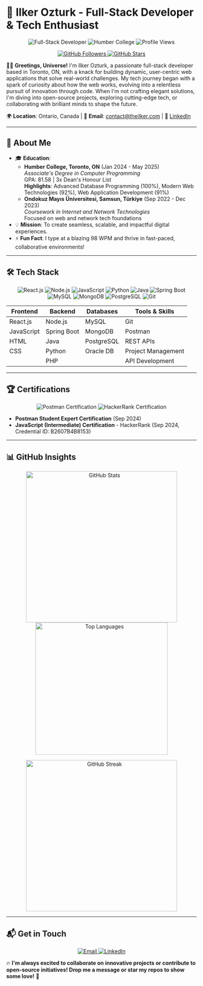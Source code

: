 # 🌌 Ilker Ozturk - Full-Stack Developer & Tech Enthusiast

<p align="center">
  <img src="https://img.shields.io/badge/Full--Stack%20Developer-🚀-blueviolet?style=for-the-badge" alt="Full-Stack Developer" />
  <img src="https://img.shields.io/badge/Humber%20College-🎓-ff2d55?style=for-the-badge" alt="Humber College" />
  <img src="https://komarev.com/ghpvc/?username=dailker&color=brightgreen&style=for-the-badge" alt="Profile Views" />
</p>

<p align="center">
  <a href="https://github.com/dailker">
    <img src="https://img.shields.io/github/followers/dailker?label=Follow&style=social" alt="GitHub Followers" />
  </a>
  <a href="https://github.com/dailker?tab=repositories">
    <img src="https://img.shields.io/github/stars/dailker?label=Stars&style=social" alt="GitHub Stars" />
  </a>
</p>

👨‍💻 **Greetings, Universe!** I'm Ilker Ozturk, a passionate full-stack developer based in Toronto, ON, with a knack for building dynamic, user-centric web applications that solve real-world challenges. My tech journey began with a spark of curiosity about how the web works, evolving into a relentless pursuit of innovation through code. When I'm not crafting elegant solutions, I'm diving into open-source projects, exploring cutting-edge tech, or collaborating with brilliant minds to shape the future.

🌍 **Location**: Ontario, Canada | 📧 **Email**: [contact@theilker.com](mailto:contact@theilker.com) | 🔗 [LinkedIn](https://www.linkedin.com/in/ilkeroztbm)

---

## 🌟 About Me

- 🎓 **Education**:
  - **Humber College, Toronto, ON** (Jan 2024 - May 2025)  
    *Associate's Degree in Computer Programming*  
    GPA: 81.58 | 3x Dean's Honour List  
    **Highlights**: Advanced Database Programming (100%), Modern Web Technologies (92%), Web Application Development (91%)
  - **Ondokuz Mayıs Üniversitesi, Samsun, Türkiye** (Sep 2022 - Dec 2023)  
    *Coursework in Internet and Network Technologies*  
    Focused on web and network tech foundations
- 💡 **Mission**: To create seamless, scalable, and impactful digital experiences.
- ⚡ **Fun Fact**: I type at a blazing 98 WPM and thrive in fast-paced, collaborative environments!

---

## 🛠️ Tech Stack

<p align="center">
  <img src="https://img.shields.io/badge/React.js-%2361DAFB?logo=react&style=flat-square" alt="React.js" />
  <img src="https://img.shields.io/badge/Node.js-%23339933?logo=node.js&style=flat-square" alt="Node.js" />
  <img src="https://img.shields.io/badge/JavaScript-%23F7DF1E?logo=javascript&style=flat-square" alt="JavaScript" />
  <img src="https://img.shields.io/badge/Python-%233776AB?logo=python&style=flat-square" alt="Python" />
  <img src="https://img.shields.io/badge/Java-%23ED8B00?logo=java&style=flat-square" alt="Java" />
  <img src="https://img.shields.io/badge/Spring%20Boot-%236DB33F?logo=spring&style=flat-square" alt="Spring Boot" />
  <img src="https://img.shields.io/badge/MySQL-%234479A1?logo=mysql&style=flat-square" alt="MySQL" />
  <img src="https://img.shields.io/badge/MongoDB-%2347A248?logo=mongodb&style=flat-square" alt="MongoDB" />
  <img src="https://img.shields.io/badge/PostgreSQL-%234169E1?logo=postgresql&style=flat-square" alt="PostgreSQL" />
  <img src="https://img.shields.io/badge/Git-%23F05032?logo=git&style=flat-square" alt="Git" />
</p>

| **Frontend** | **Backend** | **Databases** | **Tools & Skills** |
|--------------|-------------|---------------|--------------------|
| React.js     | Node.js     | MySQL         | Git                |
| JavaScript   | Spring Boot | MongoDB       | Postman            |
| HTML         | Java        | PostgreSQL    | REST APIs          |
| CSS          | Python      | Oracle DB     | Project Management |
|              | PHP         |               | API Development    |

---

## 🏆 Certifications

<p align="center">
  <img src="https://img.shields.io/badge/Postman%20Student%20Expert-FF6C37?logo=postman&style=for-the-badge" alt="Postman Certification" />
  <img src="https://img.shields.io/badge/HackerRank%20JavaScript%20(Intermediate)-2EC866?logo=hackerrank&style=for-the-badge" alt="HackerRank Certification" />
</p>

- **Postman Student Expert Certification** (Sep 2024)
- **JavaScript (Intermediate) Certification** - HackerRank (Sep 2024, Credential ID: B2607B4B8153)

---

## 📊 GitHub Insights

<p align="center">
  <img src="https://github-readme-stats.vercel.app/api?username=dailker&show_icons=true&theme=dracula&hide_border=true" alt="GitHub Stats" width="400" />
  <img src="https://github-readme-stats.vercel.app/api/top-langs/?username=dailker&layout=compact&theme=dracula&hide_border=true" alt="Top Languages" width="350" />
</p>

<p align="center">
  <img src="https://github-readme-streak-stats.herokuapp.com/?user=dailker&theme=dracula&hide_border=true" alt="GitHub Streak" width="400" />
</p>

---

## 📬 Get in Touch

<p align="center">
  <a href="mailto:contact@theilker.com">
    <img src="https://img.shields.io/badge/Email-ilker.ozturk%40example.com-ff2d55?style=for-the-badge&logo=gmail" alt="Email" />
  </a>
  <a href="https://www.linkedin.com/in/ilkeroztbm">
    <img src="https://img.shields.io/badge/LinkedIn-ilker--ozturk-0A66C2?style=for-the-badge&logo=linkedin" alt="LinkedIn" />
  </a>
</p>

🔥 **I'm always excited to collaborate on innovative projects or contribute to open-source initiatives! Drop me a message or star my repos to show some love!** 🚀

